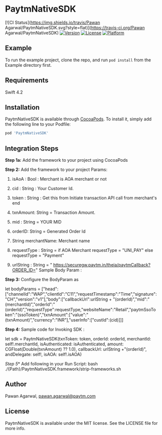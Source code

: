 # PaytmNativeSDK

[![CI Status](https://img.shields.io/travis/Pawan Agarwal/PaytmNativeSDK.svg?style=flat)](https://travis-ci.org/Pawan Agarwal/PaytmNativeSDK)
[![Version](https://img.shields.io/cocoapods/v/PaytmNativeSDK.svg?style=flat)](https://cocoapods.org/pods/PaytmNativeSDK)
[![License](https://img.shields.io/cocoapods/l/PaytmNativeSDK.svg?style=flat)](https://cocoapods.org/pods/PaytmNativeSDK)
[![Platform](https://img.shields.io/cocoapods/p/PaytmNativeSDK.svg?style=flat)](https://cocoapods.org/pods/PaytmNativeSDK)

## Example

To run the example project, clone the repo, and run `pod install` from the Example directory first.

## Requirements

Swift 4.2 

## Installation

PaytmNativeSDK is available through [CocoaPods](https://cocoapods.org). To install
it, simply add the following line to your Podfile:

```ruby
pod 'PaytmNativeSDK'
```
## Integration Steps

**Step 1a:** Add the framework to your project using CocoaPods

**Step 2:** Add the framework to your project
Params: 

1) isAoA : Bool : Merchant is AOA merchant or not
2) cid : String : Your Customer Id.
3) token : String : Get this from Initiate transaction API call from merchant's end
4)  txnAmount: String =  Transaction Amount.
5) mid : String = YOUR MID

6) orderID: String =  Generated Order Id

7) String merchantName:  Merchant name
8) requestType : String = if AOA Merchant requestType = "UNI_PAY" else requestType = "Payment"
9) urlString  : String = " https://securegw.paytm.in/theia/paytmCallback?ORDER_ID="
Sample Body Param : 

**Step 3:** Configure the BodyParam as 

let bodyParams = ["head": ["channelId":"WAP","clientId":"C11","requestTimestamp":"Time","signature":"CH","version":"v1"],"body":["callbackUrl":urlString + "\(orderId)","mid":"\(merchantId)","orderId":"\(orderId)","requestType":requestType,"websiteName":"Retail","paytmSsoToken":"\(ssoToken)","txnAmount":["value":"\(txnAmount)","currency":"INR"],"userInfo":["custId":(cid)]]]

**Step 4:** Sample code for Invoking SDK :


let sdk = PaytmNativeSDK(txnToken: token, orderId: orderId, merchantId: self!.merchantId, isAuthenticated: isAuthenticated, amount: CGFloat(Double(txnAmount) ?? 1.0), callbackUrl: urlString +"\(orderId)", andDelegate: self!, isAOA: self!.isAOA)

*Step 5** Add  following in your Run Script:
bash ./{Path}/PaytmNativeSDK.framework/strip-frameworks.sh


## Author

Pawan Agarwal, pawan.agarwal@paytm.com

## License

PaytmNativeSDK is available under the MIT license. See the LICENSE file for more info.
